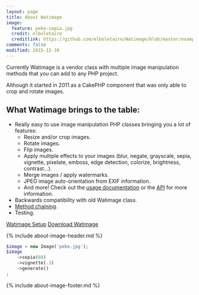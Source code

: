 ```yaml
---
layout: page
title: About Watimage
image:
  feature: peke-sepia.jpg
  credit: elboletaire
  creditlink: https://github.com/elboletaire/Watimage/blob/master/examples/files/LICENSE
comments: false
modified: 2015-12-10
---
```


Currently Watimage is a vendor class with multiple image manipulation methods
that you can add to any PHP project.

Although it started in 2011 as a CakePHP component that was only able to crop
and rotate images.


What Watimage brings to the table:
----------------------------------

- Really easy to use image manipulation PHP classes bringing you a lot of features:
  * Resize and/or crop images.
  * Rotate images.
  * Flip images.
  * Apply multiple effects to your images (blur, negate, grayscale, sepia,
    vignette, pixelate, emboss, edge detection, colorize, brightness,
    contrast...).
  * Merge images / apply watermarks.
  * JPEG image auto-orientation from EXIF information.
  * And more! Check out the [usage documentation](/usage) or the [API](/api) for
    more information.
- Backwards compatibility with old Watimage class.
- [Method chaining](https://en.wikipedia.org/wiki/Method_chaining).
- Testing.

<div markdown="0">
  <a href="{{ site.url }}/usage/setup.html" class="btn btn-info">Watimage Setup</a>
  <a href="https://github.com/elboletaire/Watimage" class="btn btn-success">Download Watimage</a>
</div>

{% include about-image-header.md %}

~~~php
$image = new Image('peke.jpg');
$image
    ->sepia(60)
    ->vignette(.3)
    ->generate()
;
~~~

{% include about-image-footer.md %}
